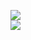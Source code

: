 [![](https://img.shields.io/badge/Made%20With-Github%20Spray-lightgrey.svg?style=for-the-badge&logo=github)](https://github.com/Annihil/github-spray#16912)  
[![](https://i.imgur.com/2DrTn0Z.gif)](https://github.com/Annihil/github-spray)